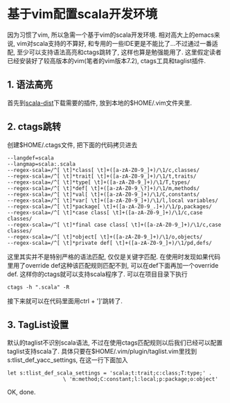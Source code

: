 # 基于vim配置scala开发环境

因为习惯了vim, 所以急需一个基于vim的scala开发环境. 相对高大上的emacs来说, vim对scala支持的不算好, 和专用的一些IDE更是不能比了...不过通过一番适配, 至少可以支持语法高亮和ctags跳转了, 这样也算是勉强能用了. 这里假定读者已经安装好了较高版本的vim(笔者的vim版本7.2), ctags工具和taglist插件.

## 1. 语法高亮
首先到[scala-dist](https://github.com/scala/scala-dist/tree/master/tool-support/src/vim)下载需要的插件, 放到本地的$HOME/.vim文件夹里.

## 2. ctags跳转
创建$HOME/.ctags文件, 把下面的代码拷贝进去
	
	--langdef=scala
	--langmap=scala:.scala
	--regex-scala=/^[ \t]*class[ \t]+([a-zA-Z0-9_]+)/\1/c,classes/
	--regex-scala=/^[ \t]*trait[ \t]+([a-zA-Z0-9_]+)/\1/t,traits/
	--regex-scala=/^[ \t]*type[ \t]+([a-zA-Z0-9_]+)/\1/T,types/
	--regex-scala=/^[ \t]*def[ \t]+([a-zA-Z0-9_\?]+)/\1/m,methods/
	--regex-scala=/^[ \t]*val[ \t]+([a-zA-Z0-9_]+)/\1/C,constants/
	--regex-scala=/^[ \t]*var[ \t]+([a-zA-Z0-9_]+)/\1/l,local variables/
	--regex-scala=/^[ \t]*package[ \t]+([a-zA-Z0-9_.]+)/\1/p,packages/
	--regex-scala=/^[ \t]*case class[ \t]+([a-zA-Z0-9_]+)/\1/c,case classes/
	--regex-scala=/^[ \t]*final case class[ \t]+([a-zA-Z0-9_]+)/\1/c,case classes/
	--regex-scala=/^[ \t]*object[ \t]+([a-zA-Z0-9_]+)/\1/o,objects/
	--regex-scala=/^[ \t]*private def[ \t]+([a-zA-Z0-9_]+)/\1/pd,defs/

这里其实并不是特别严格的语法匹配, 仅仅是关键字匹配. 在使用时发现如果代码里用了override def这种该匹配规则匹配不到, 可以在def下面再加一个override def. 这样你的ctags就可以支持scala程序了. 可以在项目目录下执行

	ctags -h ".scala" -R

接下来就可以在代码里面用ctrl + ']'跳转了.

## 3. TagList设置
默认的taglist不识别scala语法, 不过在使用ctags匹配规则以后我们已经可以配置taglist支持scala了. 具体只要在$HOME/.vim/plugin/taglist.vim里找到s:tlist_def_yacc_settings, 在这一行下面加入

	let s:tlist_def_scala_settings = 'scala;t:trait;c:class;T:type;' .
                      \ 'm:method;C:constant;l:local;p:package;o:object'

OK, done.

	